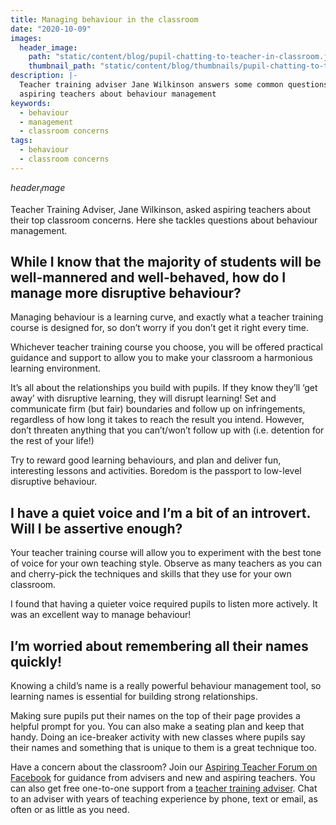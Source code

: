 ```yaml
---
title: Managing behaviour in the classroom
date: "2020-10-09"
images:
  header_image:
    path: "static/content/blog/pupil-chatting-to-teacher-in-classroom.jpg"
    thumbnail_path: "static/content/blog/thumbnails/pupil-chatting-to-teacher-in-classroom.jpg"
description: |-
  Teacher training adviser Jane Wilkinson answers some common questions from
  aspiring teachers about behaviour management
keywords:
  - behaviour
  - management
  - classroom concerns
tags:
  - behaviour
  - classroom concerns
---
```


$header_image$

Teacher Training Adviser, Jane Wilkinson, asked aspiring teachers about their top classroom concerns. Here she tackles questions about behaviour management.

## While I know that the majority of students will be well-mannered and well-behaved, how do I manage more disruptive behaviour?

Managing behaviour is a learning curve, and exactly what a teacher training course is designed for, so don’t worry if you don’t get it right every time.

Whichever teacher training course you choose, you will be offered practical guidance and support to allow you to make your classroom a harmonious learning environment.

It’s all about the relationships you build with pupils. If they know they’ll ‘get away’ with disruptive learning, they will disrupt learning! Set and communicate firm (but fair) boundaries and follow up on infringements, regardless of how long it takes to reach the result you intend. However, don’t threaten anything that you can’t/won’t follow up with (i.e. detention for the rest of your life!)

Try to reward good learning behaviours, and plan and deliver fun, interesting lessons and activities. Boredom is the passport to low-level disruptive behaviour.

## I have a quiet voice and I’m a bit of an introvert. Will I be assertive enough?

Your teacher training course will allow you to experiment with the best tone of voice for your own teaching style. Observe as many teachers as you can and cherry-pick the techniques and skills that they use for your own classroom.

I found that having a quieter voice required pupils to listen more actively. It was an excellent way to manage behaviour!

## I’m worried about remembering all their names quickly!

Knowing a child’s name is a really powerful behaviour management tool, so learning names is essential for building strong relationships.

Making sure pupils put their names on the top of their page provides a helpful prompt for you. You can also make a seating plan and keep that handy. Doing an ice-breaker activity with new classes where pupils say their names and something that is unique to them is a great technique too.

Have a concern about the classroom? Join our [Aspiring Teacher Forum on Facebook](https://www.facebook.com/groups/1357146377672255) for guidance from advisers and new and aspiring teachers. You can also get free one-to-one support from a [teacher training adviser](/teacher-training-advisers). Chat to an adviser with years of teaching experience by phone, text or email, as often or as little as you need.
